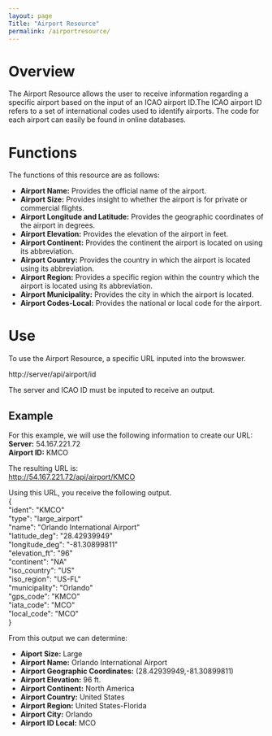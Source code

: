 ```yaml
---
layout: page
Title: "Airport Resource"
permalink: /airportresource/  
---  
```


# Overview  
The Airport Resource allows the user to receive information regarding a specific airport based on the input of an ICAO airport ID.The ICAO airport ID refers to a set of international codes used to identify airports. The code for each airport can easily be found in online databases.  
  
# Functions  
The functions of this resource are as follows:  
- **Airport Name:** Provides the official name of the airport.
- **Airport Size:** Provides insight to whether the airport is for private or commercial flights.
- **Airport Longitude and Latitude:** Provides the geographic coordinates of the airport in degrees. 
- **Airport Elevation:** Provides the elevation of the airport in feet.
- **Airport Continent:** Provides the continent the airport is located on using its abbreviation.
- **Airport Country:** Provides the country in which the airport is located using its abbreviation.
- **Airport Region:** Provides a specific region within the country which the airport is located using its abbreviation.
- **Airport Municipality:** Provides the city in which the airport is located.  
- **Airport Codes-Local:** Provides the national or local code for the airport.  

# Use  
To use the Airport Resource, a specific URL inputed into the browswer.  
  
http://server/api/airport/id  

The server and ICAO ID must be inputed to receive an output. 

## Example

For this example, we will use the following information to create our URL:
**Server:** 54.167.221.72   
**Airport ID:** KMCO
  
The resulting URL is:  
http://54.167.221.72/api/airport/KMCO

Using this URL, you receive the following output.  
{  
"ident": "KMCO"  
"type": "large_airport"  
"name": "Orlando International Airport"  
"latitude_deg": "28.42939949"  
"longitude_deg": "-81.30899811"  
"elevation_ft": "96"  
"continent": "NA"  
"iso_country": "US"  
"iso_region": "US-FL"  
"municipality": "Orlando"  
"gps_code": "KMCO"  
"iata_code": "MCO"  
"local_code": "MCO"  
} 

From this output we can determine:
- **Aiport Size:** Large  
- **Airport Name:** Orlando International Airport  
- **Airport Geographic Coordinates:** (28.42939949,-81.30899811)  
- **Airport Elevation:** 96 ft.  
- **Airport Continent:** North America 
- **Airport Country:** United States  
- **Airport Region:** United States-Florida  
- **Airport City:** Orlando  
- **Airport ID Local:** MCO  
